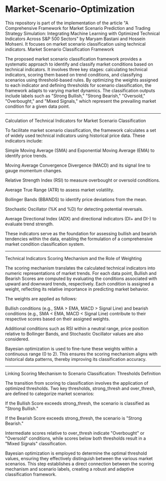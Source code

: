 # Market-Scenario-Optimization
This repository is part of the implementation of the article "A Comprehensive Framework for Market Scenario Prediction and Trading Strategy Simulation: Integrating Machine Learning with Optimized Technical Indicators Across S&amp;P 500 Sectors" by Maryam Bastani and Hossein Mohseni. It focuses on market scenario classification using technical indicators.
Market Scenario Classification Framework

The proposed market scenario classification framework provides a systematic approach to identify and classify market conditions based on technical indicators. It involves three key stages: calculating technical indicators, scoring them based on trend conditions, and classifying scenarios using threshold-based rules. By optimizing the weights assigned to each indicator and defining thresholds for scenario classification, the framework adapts to varying market dynamics. The classification outputs include labels such as "Strong Bullish," "Strong Bearish," "Oversold," "Overbought," and "Mixed Signals," which represent the prevailing market condition for a given data point.


---

Calculation of Technical Indicators for Market Scenario Classification

To facilitate market scenario classification, the framework calculates a set of widely used technical indicators using historical price data. These indicators include:

Simple Moving Average (SMA) and Exponential Moving Average (EMA) to identify price trends.

Moving Average Convergence Divergence (MACD) and its signal line to gauge momentum changes.

Relative Strength Index (RSI) to measure overbought or oversold conditions.

Average True Range (ATR) to assess market volatility.

Bollinger Bands (BBANDS) to identify price deviations from the mean.

Stochastic Oscillator (%K and %D) for detecting potential reversals.

Average Directional Index (ADX) and directional indicators (DI+ and DI-) to evaluate trend strength.


These indicators serve as the foundation for assessing bullish and bearish tendencies within the data, enabling the formulation of a comprehensive market condition classification system.


---

Technical Indicators Scoring Mechanism and the Role of Weighting

The scoring mechanism translates the calculated technical indicators into numeric representations of market trends. For each data point, Bullish and Bearish Scores are computed by evaluating the conditions associated with upward and downward trends, respectively. Each condition is assigned a weight, reflecting its relative importance in predicting market behavior.

The weights are applied as follows:

Bullish conditions (e.g., SMA > EMA, MACD > Signal Line) and bearish conditions (e.g., SMA < EMA, MACD < Signal Line) contribute to their respective scores based on their assigned weights.

Additional conditions such as RSI within a neutral range, price position relative to Bollinger Bands, and Stochastic Oscillator values are also considered.


Bayesian optimization is used to fine-tune these weights within a continuous range (0 to 2). This ensures the scoring mechanism aligns with historical data patterns, thereby improving its classification accuracy.


---

Linking Scoring Mechanism to Scenario Classification: Thresholds Definition

The transition from scoring to classification involves the application of optimized thresholds. Two key thresholds, strong_thresh and over_thresh, are defined to categorize market scenarios:

If the Bullish Score exceeds strong_thresh, the scenario is classified as "Strong Bullish."

If the Bearish Score exceeds strong_thresh, the scenario is "Strong Bearish."

Intermediate scores relative to over_thresh indicate "Overbought" or "Oversold" conditions, while scores below both thresholds result in a "Mixed Signals" classification.


Bayesian optimization is employed to determine the optimal threshold values, ensuring they effectively distinguish between the various market scenarios. This step establishes a direct connection between the scoring mechanism and scenario labels, creating a robust and adaptive classification framework.
